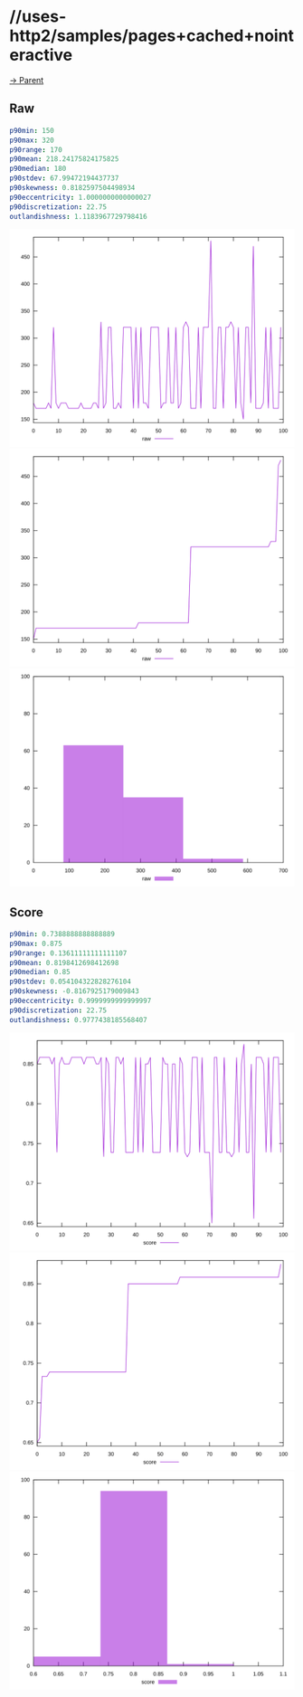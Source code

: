 
# //uses-http2/samples/pages+cached+nointeractive

[→ Parent](../..)


## Raw


```yaml
p90min: 150
p90max: 320
p90range: 170
p90mean: 218.24175824175825
p90median: 180
p90stdev: 67.99472194437737
p90skewness: 0.8182597504498934
p90eccentricity: 1.0000000000000027
p90discretization: 22.75
outlandishness: 1.1183967729798416

```

![PLOT: raw-values](./raw/values.svg)![PLOT: raw-sorted](./raw/sorted.svg)![PLOT: raw-histogram](./raw/histogram.svg)
## Score


```yaml
p90min: 0.7388888888888889
p90max: 0.875
p90range: 0.13611111111111107
p90mean: 0.8198412698412698
p90median: 0.85
p90stdev: 0.054104322828276104
p90skewness: -0.8167925179009843
p90eccentricity: 0.9999999999999997
p90discretization: 22.75
outlandishness: 0.9777438185568407

```

![PLOT: score-values](./score/values.svg)![PLOT: score-sorted](./score/sorted.svg)![PLOT: score-histogram](./score/histogram.svg)
